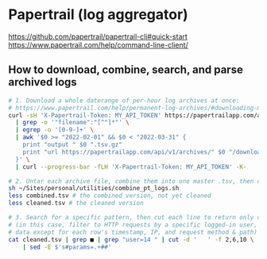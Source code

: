 # Papertrail (log aggregator)

https://github.com/papertrail/papertrail-cli#quick-start
https://www.papertrail.com/help/command-line-client/


## How to download, combine, search, and parse archived logs

```sh
# 1. Download a whole daterange of per-hour log archives at once:
# https://www.papertrail.com/help/permanent-log-archives/#downloading-multiple-archives
curl -sH 'X-Papertrail-Token: MY_API_TOKEN' https://papertrailapp.com/api/v1/archives.json \
  | grep -o '"filename":"[^"]*"' \
  | egrep -o '[0-9-]+' \
  | awk '$0 >= "2022-02-01" && $0 < "2022-03-31" {
    print "output " $0 ".tsv.gz"
    print "url https://papertrailapp.com/api/v1/archives/" $0 "/download"
  }' \
  | curl --progress-bar -fLH 'X-Papertrail-Token: MY_API_TOKEN' -K-

# 2. Untar each archive file, combine them into one master .tsv, then clean out chaff entries:
sh ~/Sites/personal/utilities/combine_pt_logs.sh
less combined.tsv # the combined version, not yet cleaned
less cleaned.tsv # the cleaned version

# 3. Search for a specific pattern, then cut each line to return only certain fields:
# (in this case, filter to HTTP requests by a specific logged-in user, then discard all
# data except for each row's timestamp, IP, and request method & path)
cat cleaned.tsv | grep ■ | grep "user=14 " | cut -d '	' -f 2,6,10 \
	| sed -E $'s#params=.+##'
```
